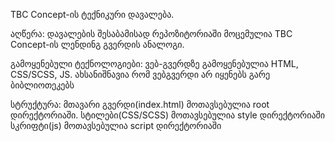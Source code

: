 TBC Concept-ის ტექნიკური დავალება.

აღწერა:
დავალების შესაბამისად რეპოზიტორიაში მოცემულია TBC Concept-ის ლენდინგ გვერდის ანალოგი.

გამოყენებული ტექნოლოგიები:
ვებ-გვერდზე გამოყენებულია HTML, CSS/SCSS, JS.
ახსანიშნავია რომ ვებგვერდი არ იყენებს გარე ბიბლიოთეკებს

სტრუქტურა:
მთავარი გვერდი(index.html) მოთავსებულია root დირექტორიაში.
სტილები(CSS/SCSS) მოთავსებულია style დირექტორიაში
სკრიფტი(js) მოთავსებულია script დირექტორიაში
